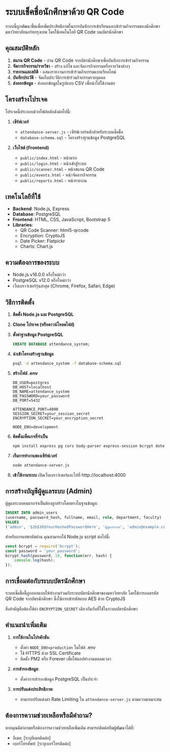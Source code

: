 # ระบบเช็คชื่อนักศึกษาด้วย QR Code

ระบบนี้ถูกพัฒนาขึ้นเพื่อเพิ่มประสิทธิภาพในการบันทึกการเข้าเรียนและเข้าร่วมกิจกรรมของนักศึกษามหาวิทยาลัยนอร์ทกรุงเทพ โดยใช้เทคโนโลยี QR Code บนบัตรนักศึกษา

## คุณสมบัติหลัก

1. **สแกน QR Code** - อ่าน QR Code จากบัตรนักศึกษาเพื่อบันทึกการเข้าร่วมกิจกรรม
2. **จัดการกิจกรรม/รายวิชา** - สร้าง แก้ไข และจัดการกิจกรรมหรือรายวิชาต่างๆ 
3. **รายงานและสถิติ** - แสดงรายงานการเข้าร่วมกิจกรรมแบบเรียลไทม์
4. **บันทึกประวัติ** - จัดเก็บประวัติการเข้าร่วมกิจกรรมรายบุคคล
5. **ส่งออกข้อมูล** - ส่งออกข้อมูลในรูปแบบ CSV เพื่อนำไปใช้งานต่อ

## โครงสร้างโปรเจค

โปรเจคนี้ประกอบด้วยไฟล์หลักดังต่อไปนี้:

1. **เซิร์ฟเวอร์**
   - `attendance-server.js` - เซิร์ฟเวอร์หลักสำหรับระบบเช็คชื่อ
   - `database-schema.sql` - โครงสร้างฐานข้อมูล PostgreSQL

2. **เว็บไซต์ (Frontend)**
   - `public/index.html` - หน้าแรก
   - `public/login.html` - หน้าเข้าสู่ระบบ
   - `public/scanner.html` - หน้าสแกน QR Code
   - `public/events.html` - หน้าจัดการกิจกรรม
   - `public/reports.html` - หน้ารายงาน

## เทคโนโลยีที่ใช้

- **Backend**: Node.js, Express
- **Database**: PostgreSQL
- **Frontend**: HTML, CSS, JavaScript, Bootstrap 5
- **Libraries**: 
  - QR Code Scanner: html5-qrcode
  - Encryption: CryptoJS
  - Date Picker: Flatpickr
  - Charts: Chart.js

## ความต้องการของระบบ

- Node.js v16.0.0 หรือใหม่กว่า
- PostgreSQL v12.0 หรือใหม่กว่า
- เว็บเบราว์เซอร์รุ่นล่าสุด (Chrome, Firefox, Safari, Edge)

## วิธีการติดตั้ง

1. **ติดตั้ง Node.js และ PostgreSQL**

2. **Clone โปรเจค (หรือดาวน์โหลดไฟล์)**

3. **ตั้งค่าฐานข้อมูล PostgreSQL**
   ```sql
   CREATE DATABASE attendance_system;
   ```

4. **นำเข้าโครงสร้างฐานข้อมูล**
   ```bash
   psql -d attendance_system -f database-schema.sql
   ```

5. **สร้างไฟล์ .env**
   ```
   DB_USER=postgres
   DB_HOST=localhost
   DB_NAME=attendance_system
   DB_PASSWORD=your_password
   DB_PORT=5432
   
   ATTENDANCE_PORT=4000
   SESSION_SECRET=your_session_secret
   ENCRYPTION_SECRET=your_encryption_secret
   
   NODE_ENV=development
   ```

6. **ติดตั้งแพ็คเกจที่จำเป็น**
   ```bash
   npm install express pg cors body-parser express-session bcrypt dotenv path fs morgan helmet express-rate-limit
   ```

7. **เริ่มการทำงานของเซิร์ฟเวอร์**
   ```bash
   node attendance-server.js
   ```

8. **เข้าใช้งานระบบ**
   เปิดเว็บเบราว์เซอร์และไปที่ http://localhost:4000

## การสร้างบัญชีผู้ดูแลระบบ (Admin)

ผู้ดูแลระบบคนแรกจำเป็นต้องถูกสร้างโดยตรงในฐานข้อมูล:

```sql
INSERT INTO admin_users 
(username, password_hash, fullname, email, role, department, faculty) 
VALUES 
('admin', '$2b$10$YourHashedPasswordHere', 'ผู้ดูแลระบบ', 'admin@example.com', 'admin', '', '');
```

สำหรับการแฮชรหัสผ่าน คุณสามารถใช้ Node.js script ต่อไปนี้:

```javascript
const bcrypt = require('bcrypt');
const password = 'your_password';
bcrypt.hash(password, 10, function(err, hash) {
    console.log(hash);
});
```

## การเชื่อมต่อกับระบบบัตรนักศึกษา

ระบบเช็คชื่อนี้ถูกออกแบบให้ทำงานร่วมกับระบบบัตรนักศึกษาของมหาวิทยาลัย โดยใช้การถอดรหัส QR Code จากบัตรนักศึกษา ซึ่งใช้การเข้ารหัสแบบ AES ด้วย CryptoJS

สิ่งสำคัญคือต้องใช้ค่า `ENCRYPTION_SECRET` เดียวกันกับที่ใช้ในระบบบัตรนักศึกษา

## คำแนะนำเพิ่มเติม

1. **การใช้งานในโปรดักชัน**:
   - ตั้งค่า `NODE_ENV=production` ในไฟล์ .env
   - ใช้ HTTPS ด้วย SSL Certificate
   - ติดตั้ง PM2 หรือ Forever เพื่อให้แอปทำงานตลอดเวลา

2. **การสำรองข้อมูล**:
   - ตั้งค่าการสำรองข้อมูล PostgreSQL เป็นประจำ

3. **การปรับแต่งประสิทธิภาพ**:
   - สามารถปรับแต่งค่า Rate Limiting ใน `attendance-server.js` ตามความเหมาะสม

## ต้องการความช่วยเหลือหรือมีคำถาม?

หากคุณมีคำถามหรือต้องการความช่วยเหลือเพิ่มเติม สามารถติดต่อทีมผู้พัฒนาได้ที่:
- อีเมล: [ระบุอีเมลติดต่อ]
- เบอร์โทรศัพท์: [ระบุเบอร์โทรติดต่อ]
